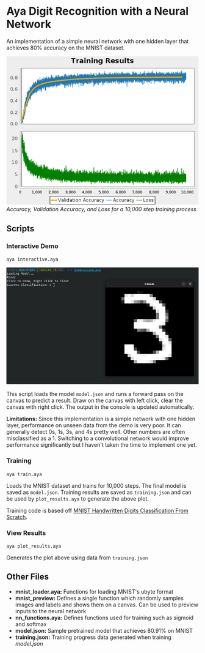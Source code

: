 # Aya Digit Recognition with a Neural Network

An implementation of a simple neural network with one hidden layer that achieves 80% accuracy on the MNIST dataset.

![Sample Results](./img/sample_results.png)  
*Accuracy, Validation Accuracy, and Loss for a 10,000 step training process*

## Scripts

### Interactive Demo

```
aya interactive.aya
```

![Sample Live Classification](img/sample_classification.png)

This script loads the model `model.json` and runs a forward pass on the canvas to predict a result. Draw on the canvas with left click, clear the canvas with right click. The output in the console is updated automatically.  

**Limitations:** Since this implementation is a simple network with one hidden layer, performance on unseen data from the demo is very poor. It can generally detect 0s, 1s, 3s, and 4s pretty well. Other numbers are often misclassified as a 1. Switching to a convolutional network would improve performance significantly but I haven't taken the time to implement one yet.


### Training

```
aya train.aya
```

Loads the MNIST dataset and trains for 10,000 steps. The final model is saved as `model.json`. Training results are saved as `training.json` and can be used by `plot_results.aya` to generate the above plot.

Training code is based off [MNIST Handwritten Digits Classification From Scratch](https://towardsdatascience.com/mnist-handwritten-digits-classification-from-scratch-using-python-numpy-b08e401c4dab).


### View Results

```
aya plot_results.aya
```

Generates the plot above using data from `training.json`


## Other Files

  - **mnist_loader.aya:** Functions for loading MNIST's ubyte format
  - **mnist_preview:** Defines a single function which randomly samples images and labels and shows them on a canvas. Can be used to preview inputs to the neural network
  - **nn_functions.aya:** Defines functions used for training such as sigmoid and softmax
  - **model.json:** Sample pretrained model that achieves 80.91% on MNIST
  - **training.json:** Training progress data generated when training *model.json*






